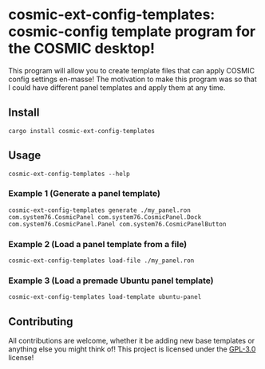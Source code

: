 # cosmic-ext-config-templates: cosmic-config template program for the COSMIC desktop!

This program will allow you to create template files that can apply COSMIC config settings en-masse! The motivation to make this program was so that I could have different panel templates and apply them at any time.

## Install

```shell
cargo install cosmic-ext-config-templates
```

## Usage

```shell
cosmic-ext-config-templates --help
```

### Example 1 (Generate a panel template)

```shell
cosmic-ext-config-templates generate ./my_panel.ron com.system76.CosmicPanel com.system76.CosmicPanel.Dock com.system76.CosmicPanel.Panel com.system76.CosmicPanelButton
```

### Example 2 (Load a panel template from a file)

```shell
cosmic-ext-config-templates load-file ./my_panel.ron
```

### Example 3 (Load a premade Ubuntu panel template)

```shell
cosmic-ext-config-templates load-template ubuntu-panel
```

## Contributing

All contributions are welcome, whether it be adding new base templates or anything else you might think of! This project is licensed under the [GPL-3.0](LICENSE) license!